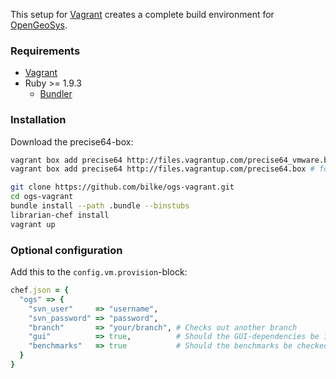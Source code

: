 This setup for [Vagrant][vagrant] creates a complete build environment for [OpenGeoSys](http://www.opengeosys.org).

### Requirements

- [Vagrant][vagrant]
- Ruby >= 1.9.3
  - [Bundler](http://gembundler.com)

### Installation

Download the precise64-box:

```bash
vagrant box add precise64 http://files.vagrantup.com/precise64_vmware.box # for VMWare Fusion
vagrant box add precise64 http://files.vagrantup.com/precise64.box # for Virtual Box
```

```bash
git clone https://github.com/bilke/ogs-vagrant.git
cd ogs-vagrant
bundle install --path .bundle --binstubs
librarian-chef install
vagrant up
```
### Optional configuration

Add this to the `config.vm.provision`-block:

```ruby
chef.json = {
  "ogs" => {
    "svn_user"     => "username",
    "svn_password" => "password",
    "branch"       => "your/branch", # Checks out another branch
    "gui"          => true,          # Should the GUI-dependencies be installed?
    "benchmarks"   => true           # Should the benchmarks be checked out
  }
}
```
[vagrant]: http://www.vagrantup.com
